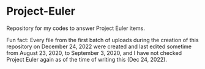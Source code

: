 # Project-Euler
Repository for my codes to answer Project Euler items.

Fun fact: Every file from the first batch of uploads during the creation of this repository on December 24, 2022 were created and last edited sometime from August 23, 2020, to September 3, 2020, and I have not checked Project Euler again as of the time of writing this (Dec 24, 2022). 

